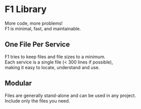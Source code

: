# F1 Library
More code, more problems!  
F1 is minimal, fast, and maintainable.

## One File Per Service
F1 tries to keep files and file sizes to a minimum.  
Each service is a single file (< 300 lines if possible),  
making it easy to locate, understand and use.

## Modular
Files are generally stand-alone and can be used in any project.  
Include only the files you need.